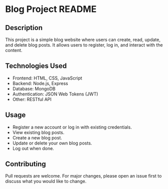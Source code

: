 # Blog Project README

## Description

This project is a simple blog website where users can create, read, update, and delete blog posts. It allows users to register, log in, and interact with the content.

## Technologies Used

-   Frontend: HTML, CSS, JavaScript
-   Backend: Node.js, Express
-   Database: MongoDB
-   Authentication: JSON Web Tokens (JWT)
-   Other: RESTful API

## Usage

-   Register a new account or log in with existing credentials.
-   View existing blog posts.
-   Create a new blog post.
-   Update or delete your own blog posts.
-   Log out when done.

## Contributing

Pull requests are welcome. For major changes, please open an issue first to discuss what you would like to change.
